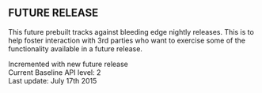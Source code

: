 ## FUTURE RELEASE
This future prebuilt tracks against bleeding edge nightly
releases. This is to help foster interaction with 3rd
parties who want to exercise some of the functionality
available in a future release.

Incremented with new future release <br />
Current Baseline API level: 2 <br />
Last update: July 17th 2015
